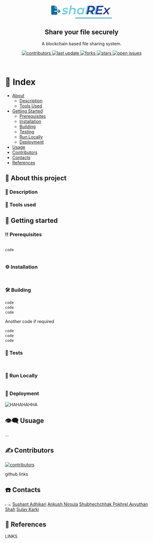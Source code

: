 <!--Just Share It
     Blockchain based file sharing system-->

<div align="center" >
     <img src="src/logo.png" alt="logo" width="200" height="auto" />
     <h2>Share your file securely</h2>
     <p>A blockchain based file sharing system. </p>

<p>
  <a href="https://github.com/E-n-N-D/shaREx/graphs/contributors">
    <img src="https://img.shields.io/github/contributors/E-n-N-D/shaREx" alt="contributors" />
  </a>
  <a href="">
    <img src="https://img.shields.io/github/last-commit/E-n-N-D/shaREx" alt="last update" />
  </a>
  <a href="https://github.com/E-n-N-D/shaREx/network/members">
    <img src="https://img.shields.io/github/forks/E-n-N-D/shaREx" alt="forks" />
  </a>
  <a href="https://github.com/E-n-N-D/shaREx/stargazers">
    <img src="https://img.shields.io/github/stars/E-n-N-D/shaREx" alt="stars" />
  </a>
  <a href="https://github.com/E-n-N-D/shaREx/issues/">
    <img src="https://img.shields.io/github/issues/E-n-N-D/shaREx" alt="open issues" />
  </a>
</p>

</div>

<br/>
<!--Table of Contents-->

# :notebook: Index 

- [About](#high_brightness-About)
  * [Description](#open_book-Description)
  * [Tools Used](#hammer-Tools-used)
- [Getting Started](#toolbox-Getting-started)
  * [Prerequisites](#bangbang-Prerequisites)
  * [Installation](#gear-Installation)
  * [Building](#hammer_and_wrench-Building)
  * [Testing](#test_tube-running-Tests)
  * [Run Locally](#running-Run-Locally)
  * [Deployment](#money_with_wings-Deployment)
- [Usage](#eye_speech_bubble-usage)
- [Contributors](#writing_hand-Contributing)
- [Contacts](#telephone-Contacts)
- [References](#gem-References)

<!--About this project-->

## :high_brightness: About this project

### :open_book: Description
<p>
</p>

### :hammer: Tools used
<p>
</p>

<!--Getting Started-->

## :toolbox: Getting started
<p></p>

### :bangbang: Prerequisites
<p></p>

```

code


```
### :gear: Installation

<p></p>

```


```
### :hammer_and_wrench: Building
<p></p>

```
code
code
code
```

<p>Another code if required</p>

```
code
code
code
```
### :test_tube: Tests

<p></p>

```


```
### :running: Run Locally

<p></p>

```

```

### :money_with_wings: Deployment

<p>
<img src="link" align="center" alt="HAHAHAHHA">
</p>

## :eye_speech_bubble: Usuage
<p>...</p>

## :writing_hand: Contributors
<div>
<a href="https://github.com/E-n-N-D/shaREx/graphs/contributors">
    <img src="https://img.shields.io/github/contributors/E-n-N-D/shaREx" alt="contributors" />
  </a>
  <p>github links</p>
</div>

## :telephone: Contacts
<div>
<img src="src/logo.png" alt="logo" width="20" height="auto" />
 <a href="mailto:sushantadhikari2001@gmail.com">Sushant Adhikari</a>
 <a href="mailto:ankushniroulaa@gmail.com">Ankush Niroula</a>
 <a href="mailto:shubhechchhakp@gmail.com">Shubhechchhak Pokhrel </a>
 <a href="mailto:avyuthan364@gmail.com">Avyuthan Shah</a>
 <a href="mailto:sulavkarki8020@gmail.com">Sulav Karki</a>
</div>

## :gem: References
<div>
LINKS
</div>


